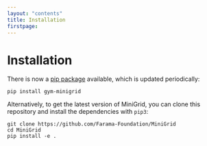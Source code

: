 ```yaml
---
layout: "contents"
title: Installation
firstpage:
---
```


# Installation

There is now a [pip package](https://pypi.org/project/minigrid/) available, which is updated periodically:

```
pip install gym-minigrid
```

Alternatively, to get the latest version of MiniGrid, you can clone this repository and install the dependencies with `pip3`:

```
git clone https://github.com/Farama-Foundation/MiniGrid
cd MiniGrid
pip install -e .
```